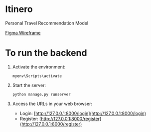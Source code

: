 # Itinero
Personal Travel Recommendation Model

[Figma Wireframe](https://www.figma.com/team_invite/redeem/mGhBfs7l41S3IAZCViwB4f)

# To run the backend

1. Activate the environment:
    ```
    myenv\Scripts\activate
    ```

2. Start the server:
    ```
    python manage.py runserver
    ```

3. Access the URLs in your web browser:
   - Login: [http://127.0.0.1:8000/login](http://127.0.0.1:8000/login)
   - Register: [http://127.0.0.1:8000/register](http://127.0.0.1:8000/register)

